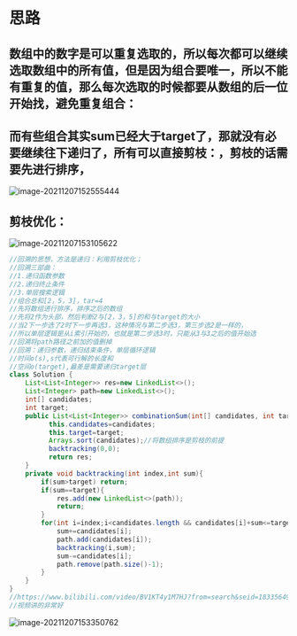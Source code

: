 # 思路

## 数组中的数字是可以重复选取的，所以每次都可以继续选取数组中的所有值，但是因为组合要唯一，所以不能有重复的值，那么每次选取的时候都要从数组的后一位开始找，避免重复组合：

## 而有些组合其实sum已经大于target了，那就没有必要继续往下递归了，所有可以直接剪枝：，剪枝的话需要先进行排序，

![image-20211207152555444](C:\Users\28635\AppData\Roaming\Typora\typora-user-images\image-20211207152555444.png)

## 剪枝优化：

![image-20211207153105622](C:\Users\28635\AppData\Roaming\Typora\typora-user-images\image-20211207153105622.png)

```java
//回溯的思想，方法是递归：利用剪枝优化；
//回溯三部曲：
//1.递归函数参数
//2.递归终止条件
//3.单层搜索逻辑
//组合总和[2，5，3]，tar=4
//先将数组进行排序，排序之后的数组
//先将2作为头部，然后判断2与[2，3，5]的和与target的大小
//当2下一步选了2时下一步再选3，这种情况与第二步选3，第三步选2是一样的，
//所以单层逻辑是从i索引开始的，也就是第二步选3时，只能从3与3之后的值开始选
//回溯将path路径之前加的值删掉
//回溯：递归参数，递归结束条件，单层循环逻辑
//时间o(s),s代表可行解的长度和
//空间o(target),最差是需要递归target层
class Solution {
    List<List<Integer>> res=new LinkedList<>();
    List<Integer> path=new LinkedList<>();
    int[] candidates;
    int target;
    public List<List<Integer>> combinationSum(int[] candidates, int target) {
          this.candidates=candidates;
          this.target=target;
          Arrays.sort(candidates);//将数组排序是剪枝的前提
          backtracking(0,0);
          return res;
    }
    private void backtracking(int index,int sum){
        if(sum>target) return;
        if(sum==target){
            res.add(new LinkedList<>(path));
            return;
        }
        for(int i=index;i<candidates.length && candidates[i]+sum<=target;i++){           
            sum+=candidates[i];
            path.add(candidates[i]);
            backtracking(i,sum);
            sum-=candidates[i];
            path.remove(path.size()-1);
        }
    }
}
//https://www.bilibili.com/video/BV1KT4y1M7HJ?from=search&seid=18335649391220518317&spm_id_from=333.337.0.0
//视频讲的非常好
```

![image-20211207153350762](C:\Users\28635\AppData\Roaming\Typora\typora-user-images\image-20211207153350762.png)